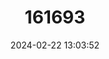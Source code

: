 ---
title: "161693"
category: "Fenestraja cubensis"
draft: false
date: 2024-02-22 13:03:52
languages:
  English: ["Cuban Pygmy Skate"]
---